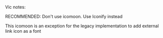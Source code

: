 Vic notes:

RECOMMENDED: Don't use icomoon. Use Iconify instead

This icomoon is an exception for the legacy implementation to add external link icon as a font
